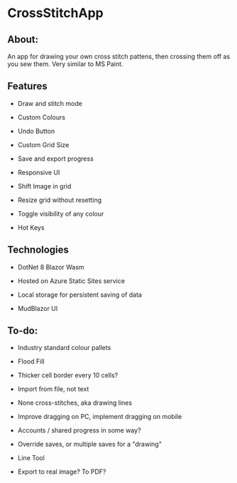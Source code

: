 # CrossStitchApp

## About:

An app for drawing your own cross stitch pattens, then crossing them off as you sew them. Very similar to MS Paint.

## Features

- Draw and stitch mode

- Custom Colours

- Undo Button

- Custom Grid Size

- Save and export progress

- Responsive UI
 
- Shift Image in grid

- Resize grid without resetting

- Toggle visibility of any colour

- Hot Keys


## Technologies

- DotNet 8 Blazor Wasm 

- Hosted on Azure Static Sites service

- Local storage for persistent saving of data

- MudBlazor UI

## To-do:

- Industry standard colour pallets

- Flood Fill

- Thicker cell border every 10 cells?

- Import from file, not text

- None cross-stitches, aka drawing lines

- Improve dragging on PC, implement dragging on mobile

- Accounts / shared progress in some way?

- Override saves, or multiple saves for a "drawing"

- Line Tool

- Export to real image? To PDF?